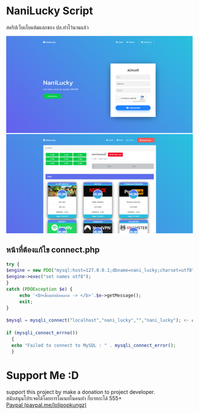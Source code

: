 # NaniLucky Script
สคริปเว็บเก็บแต้มแลกของ ปล.ทำไว้นานแล้ว

![Sc1](screenshot/sc1.png)
![Sc2](screenshot/sc2.png)

## หน้าที่ต้องแก้ไข connect.php
```php
try {
$engine = new PDO("mysql:host=127.0.0.1;dbname=nani_lucky;charset=utf8", "nani_lucky",""); <- เปลี่ยนรหัสผ่าน
$engine->exec("set names utf8");
}
catch (PDOException $e) {
	 echo '<b>เชื่อมต่อผิดพลาด -> </b>'.$e->getMessage();
	 exit;
}

$mysql = mysqli_connect("localhost","nani_lucky","","nani_lucky"); <- เปลี่ยนรหัสผ่าน

if (mysqli_connect_errno())
  {
  echo "Failed to connect to MySQL : " . mysqli_connect_error();
  }
  ```
  
# Support Me :D
support this project by make a donation to project developer.<br>
สนับสนุนโปรเจคได้โดยการโดเนทในคนทำ กี่บาทกะได้ 555+<br>
[Paypal (paypal.me/lolipopkungz)]( https://www.paypal.me/lolipopkungz "Focus Dev")<br>
